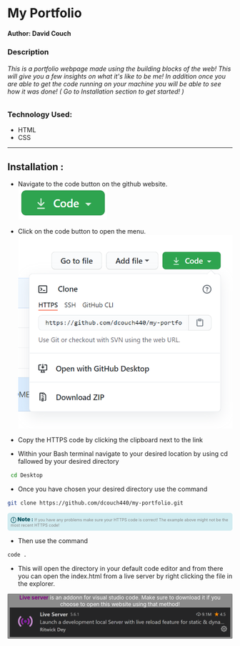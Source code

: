 # My Portfolio


#### Author: David Couch


### Description


###### This is a portfolio webpage made using the building blocks of the web! This will give you a few insights on what it's like to be me! In addition once you are able to get the code running on your machine you will be able to see how it was done! ( Go to Installation section to get started! )

### Technology Used:
- HTML
- CSS
___

## Installation :
*  Navigate to the code button on the github website.\
![Code buton](/img/README/code.PNG)

* Click on the code button to open the menu.\
![Github Repo Example](/img/README/githubrepo.PNG)

- Copy the HTTPS code by clicking the clipboard next to the link

- Within your Bash terminal navigate to your desired location by using cd fallowed by your desired directory 
```bash
 cd Desktop
``` 

- Once you have chosen your desired directory use the command
```bash 
git clone https://github.com/dcouch440/my-portfolio.git
```

<div 
  style="background-color: #d1ecf1; color: grey; padding: 6px; font-size: 9px; border-radius: 5px; border: 1px solid #d4ecf1; margin-bottom: 12px"
> 
  <span 
    style="font-size: 12px; font-weight: 600; color: #0c5460;"
  >
    ⓘ
  </span>
  <span 
    style="font-size: 12px; font-weight: 900; color: #0c5460;"
  >
    Note : 
  </span> 
  If you have any problems make sure your HTTPS code is correct! The example above might not be the most recent HTTPS code!
  <br />
</div>


* Then use the command 

``` bash
code .
```
* This will open the directory in your default code editor and from there you can open the index.html from a live server by right clicking the file in the explorer.

<p 
  style="font-size: 12px; background-color: #8c8c8c; border-radius: 2px; padding: 1px 5px; text-align: center; color: white;"
>
  <span style="font-weight: 700; color: purple">Live server</span> is an addonn for visual studio code. Make sure to download it if you choose to open this website using that method!
  <img src="img/README/liveserver.PNG">
</p>
